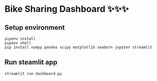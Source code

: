 # Bike Sharing Dashboard ✨✨✨

## Setup environment
```
pipenv install
pipenv shell
pip install numpy pandas scipy matplotlib seaborn jupyter streamlit
```

## Run steamlit app
```
streamlit run dashboard.py
```